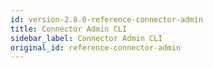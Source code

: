 ```yaml
---
id: version-2.8.0-reference-connector-admin
title: Connector Admin CLI
sidebar_label: Connector Admin CLI
original_id: reference-connector-admin
---
```


